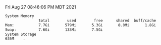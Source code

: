 Fri Aug 27 08:46:06 PM MDT 2021
```bash
System Memory
               total        used        free      shared  buff/cache   available
Mem:           7.7Gi       579Mi       5.3Gi       8.0Mi       1.8Gi       6.8Gi
Swap:          7.6Gi       133Mi       7.5Gi
System Storage
636M	.
```

